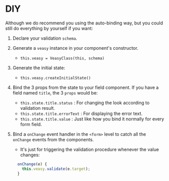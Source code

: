# DIY

Although we do recommend you using the auto-binding way, but you could still do everything by yourself if you want:

1. Declare your validation `schema`.
1. Generate a `veasy` instance in your component's constructor.
    - `this.veasy = VeasyClass(this, schema)`
1. Generate the initial state:
    - `this.veasy.createInitialState()`
1. Bind the 3 props from the state to your field component. If you have a field named `title`, the 3 `props` would be:
    - `this.state.title.status` : For changing the look according to validation result.
    - `this.state.title.errorText` : For displaying the error text.
    - `this.state.title.value` : Just like how you bind it normally for every form field.
1. Bind a `onChange` event handler in the `<form>` level to catch all the `onChange` events from the components.
    - It's just for triggering the validation procedure whenever the value changes:

    ```javascript
      onChange(e) {
        this.veasy.validate(e.target);
      }
    ```
